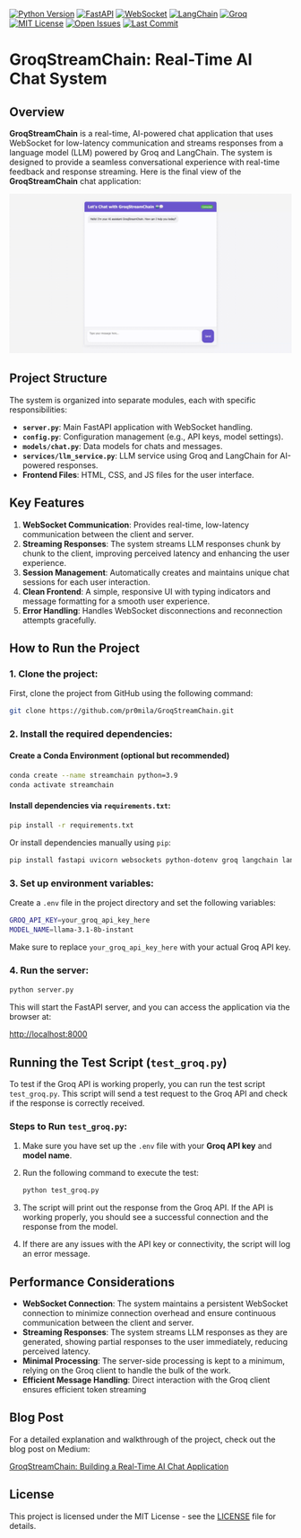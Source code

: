 [![Python Version](https://img.shields.io/badge/python-3.9%2B-blue.svg)](https://www.python.org/downloads/)
[![FastAPI](https://img.shields.io/badge/FastAPI-async%20framework-green)](https://fastapi.tiangolo.com/)
[![WebSocket](https://img.shields.io/badge/WebSocket-Real--Time-orange)](https://developer.mozilla.org/en-US/docs/Web/API/WebSocket)
[![LangChain](https://img.shields.io/badge/LangChain-Integration-yellowgreen)](https://www.langchain.com/)
[![Groq](https://img.shields.io/badge/Groq-LPU--Powered-ff69b4)](https://groq.com/)
[![MIT License](https://img.shields.io/github/license/pr0mila/GroqStreamChain)](https://github.com/pr0mila/GroqStreamChain/blob/main/LICENSE)
[![Open Issues](https://img.shields.io/github/issues/pr0mila/GroqStreamChain)](https://github.com/pr0mila/GroqStreamChain/issues)
[![Last Commit](https://img.shields.io/github/last-commit/pr0mila/GroqStreamChain)](https://github.com/pr0mila/GroqStreamChain/commits/main)
# GroqStreamChain: Real-Time AI Chat System

## Overview

**GroqStreamChain** is a real-time, AI-powered chat application that uses WebSocket for low-latency communication and streams responses from a language model (LLM) powered by Groq and LangChain. The system is designed to provide a seamless conversational experience with real-time feedback and response streaming.
Here is the final view of the **GroqStreamChain** chat application:

![Chat App Final View](static/groqstreamchain.gif)

## Project Structure

The system is organized into separate modules, each with specific responsibilities:

- **`server.py`**: Main FastAPI application with WebSocket handling.
- **`config.py`**: Configuration management (e.g., API keys, model settings).
- **`models/chat.py`**: Data models for chats and messages.
- **`services/llm_service.py`**: LLM service using Groq and LangChain for AI-powered responses.
- **Frontend Files**: HTML, CSS, and JS files for the user interface.

## Key Features

1. **WebSocket Communication**: Provides real-time, low-latency communication between the client and server.
2. **Streaming Responses**: The system streams LLM responses chunk by chunk to the client, improving perceived latency and enhancing the user experience.
3. **Session Management**: Automatically creates and maintains unique chat sessions for each user interaction.
4. **Clean Frontend**: A simple, responsive UI with typing indicators and message formatting for a smooth user experience.
5. **Error Handling**: Handles WebSocket disconnections and reconnection attempts gracefully.

## How to Run the Project

### 1. Clone the project:

First, clone the project from GitHub using the following command:

```bash
git clone https://github.com/pr0mila/GroqStreamChain.git
```

### 2. Install the required dependencies:

#### Create a Conda Environment (optional but recommended)

```bash
conda create --name streamchain python=3.9
conda activate streamchain
```

#### Install dependencies via `requirements.txt`:

```bash
pip install -r requirements.txt
```

Or install dependencies manually using `pip`:

```bash
pip install fastapi uvicorn websockets python-dotenv groq langchain langchain-groq pydantic jinja2
```

### 3. Set up environment variables:

Create a `.env` file in the project directory and set the following variables:

```bash
GROQ_API_KEY=your_groq_api_key_here
MODEL_NAME=llama-3.1-8b-instant
```

Make sure to replace `your_groq_api_key_here` with your actual Groq API key.

### 4. Run the server:

```bash
python server.py
```

This will start the FastAPI server, and you can access the application via the browser at:

[http://localhost:8000](http://localhost:8000)




## Running the Test Script (`test_groq.py`)

To test if the Groq API is working properly, you can run the test script `test_groq.py`. This script will send a test request to the Groq API and check if the response is correctly received.

### Steps to Run `test_groq.py`:

1. Make sure you have set up the `.env` file with your **Groq API key** and **model name**.

2. Run the following command to execute the test:

    ```bash
    python test_groq.py
    ```

3. The script will print out the response from the Groq API. If the API is working properly, you should see a successful connection and the response from the model.

4. If there are any issues with the API key or connectivity, the script will log an error message.


## Performance Considerations

- **WebSocket Connection**: The system maintains a persistent WebSocket connection to minimize connection overhead and ensure continuous communication between the client and server.
- **Streaming Responses**: The system streams LLM responses as they are generated, showing partial responses to the user immediately, reducing perceived latency.
- **Minimal Processing**: The server-side processing is kept to a minimum, relying on the Groq client to handle the bulk of the work.
- **Efficient Message Handling**: Direct interaction with the Groq client ensures efficient token streaming

## Blog Post

For a detailed explanation and walkthrough of the project, check out the blog post on Medium:

[GroqStreamChain: Building a Real-Time AI Chat Application](https://medium.com/@promilaghoshmonty/groqstreamchain-chat-application-pngbuilding-491004f3e25d)


## License

This project is licensed under the MIT License - see the [LICENSE](LICENSE) file for details.
